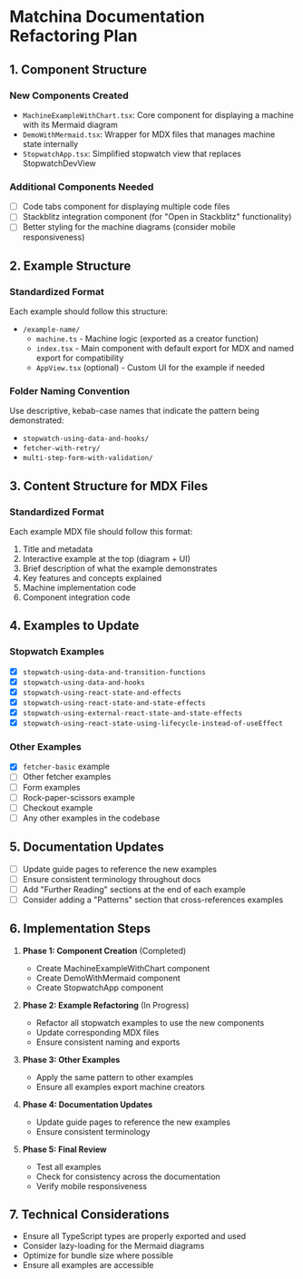 # Matchina Documentation Refactoring Plan

## 1. Component Structure

### New Components Created
- `MachineExampleWithChart.tsx`: Core component for displaying a machine with its Mermaid diagram
- `DemoWithMermaid.tsx`: Wrapper for MDX files that manages machine state internally
- `StopwatchApp.tsx`: Simplified stopwatch view that replaces StopwatchDevView

### Additional Components Needed
- [ ] Code tabs component for displaying multiple code files
- [ ] Stackblitz integration component (for "Open in Stackblitz" functionality)
- [ ] Better styling for the machine diagrams (consider mobile responsiveness)

## 2. Example Structure

### Standardized Format
Each example should follow this structure:
- `/example-name/`
  - `machine.ts` - Machine logic (exported as a creator function)
  - `index.tsx` - Main component with default export for MDX and named export for compatibility
  - `AppView.tsx` (optional) - Custom UI for the example if needed

### Folder Naming Convention
Use descriptive, kebab-case names that indicate the pattern being demonstrated:
- `stopwatch-using-data-and-hooks/`
- `fetcher-with-retry/`
- `multi-step-form-with-validation/`

## 3. Content Structure for MDX Files

### Standardized Format
Each example MDX file should follow this format:
1. Title and metadata
2. Interactive example at the top (diagram + UI)
3. Brief description of what the example demonstrates
4. Key features and concepts explained
5. Machine implementation code
6. Component integration code

## 4. Examples to Update

### Stopwatch Examples
- [x] `stopwatch-using-data-and-transition-functions`
- [x] `stopwatch-using-data-and-hooks` 
- [x] `stopwatch-using-react-state-and-effects`
- [x] `stopwatch-using-react-state-and-state-effects`
- [x] `stopwatch-using-external-react-state-and-state-effects`
- [x] `stopwatch-using-react-state-using-lifecycle-instead-of-useEffect`

### Other Examples
- [x] `fetcher-basic` example
- [ ] Other fetcher examples
- [ ] Form examples
- [ ] Rock-paper-scissors example
- [ ] Checkout example
- [ ] Any other examples in the codebase

## 5. Documentation Updates

- [ ] Update guide pages to reference the new examples
- [ ] Ensure consistent terminology throughout docs
- [ ] Add "Further Reading" sections at the end of each example
- [ ] Consider adding a "Patterns" section that cross-references examples

## 6. Implementation Steps

1. **Phase 1: Component Creation** (Completed)
   - Create MachineExampleWithChart component
   - Create DemoWithMermaid component
   - Create StopwatchApp component

2. **Phase 2: Example Refactoring** (In Progress)
   - Refactor all stopwatch examples to use the new components
   - Update corresponding MDX files
   - Ensure consistent naming and exports

3. **Phase 3: Other Examples**
   - Apply the same pattern to other examples
   - Ensure all examples export machine creators

4. **Phase 4: Documentation Updates**
   - Update guide pages to reference the new examples
   - Ensure consistent terminology

5. **Phase 5: Final Review**
   - Test all examples
   - Check for consistency across the documentation
   - Verify mobile responsiveness

## 7. Technical Considerations

- Ensure all TypeScript types are properly exported and used
- Consider lazy-loading for the Mermaid diagrams
- Optimize for bundle size where possible
- Ensure all examples are accessible
